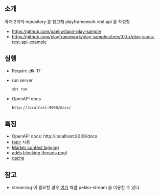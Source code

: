 ## 소개

아래 2개의 repository 를 참고해 playframework rest api 를 작성함

* https://github.com/gaeljw/tapir-play-sample
* https://github.com/playframework/play-samples/tree/3.0.x/play-scala-rest-api-example

## 실행

* Require jdk-17
* run server
  ```bash
  sbt run
  ```

* OpenAPI docs
  ```bash  
  http://localhost:9000/docs/
  ```

## 특징

* OpenAPI docs: http://localhost:9000/docs
* [tapir](https://tapir.softwaremill.com/en/latest/index.html) 사용
* [Marker context logging](https://www.playframework.com/documentation/3.0.x/ScalaLogging#Using-Markers-and-Marker-Contexts)
* [adds blocking threads pool](https://www.playframework.com/documentation/3.0.x/ThreadPools)
* [cache](https://www.playframework.com/documentation/3.0.x/ScalaCache)

## 참고

* streaming 이 필요할 경우 [여기](https://github.com/gaeljw/tapir-play-sample/blob/master/app/routers/BookController.scala#L21)
  처럼 pekko-stream 을 이용할 수 있다.
